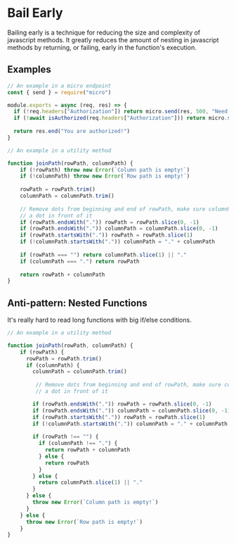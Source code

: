 # Bail Early

Bailing early is a technique for reducing the size and complexity of javascript methods. It greatly reduces the
amount of nesting in javascript methods by returning, or failing, early in the function's execution.

## Examples

```javascript
// An example in a micro endpoint
const { send } = require("micro")

module.exports = async (req, res) => {
  if (!req.headers["Authorization"]) return micro.send(res, 500, "Need Authorization Header")
  if (!await isAuthorized(req.headers["Authorization"])) return micro.send(res, 401, "Not Authorized")
  
  return res.end("You are authorized!")
}
```


```javascript
// An example in a utility method

function joinPath(rowPath, columnPath) {
    if (!rowPath) throw new Error(`Column path is empty!`)
    if (!columnPath) throw new Error(`Row path is empty!`)
    
    rowPath = rowPath.trim()
    columnPath = columnPath.trim()
    
    // Remove dots from beginning and end of rowPath, make sure columnPath has
    // a dot in front of it
    if (rowPath.endsWith(".")) rowPath = rowPath.slice(0, -1)
    if (rowPath.endsWith(".")) columnPath = columnPath.slice(0, -1)
    if (rowPath.startsWith(".")) rowPath = rowPath.slice(1)
    if (!columnPath.startsWith(".")) columnPath = "." + columnPath
    
    if (rowPath === "") return columnPath.slice(1) || "."
    if (columnPath === ".") return rowPath
    
    return rowPath + columnPath
}
```


## Anti-pattern: Nested Functions

It's really hard to read long functions with big if/else conditions.

```javascript
// An example in a utility method

function joinPath(rowPath, columnPath) {
    if (rowPath) {
      rowPath = rowPath.trim()
      if (columnPath) {
        columnPath = columnPath.trim()
        
         // Remove dots from beginning and end of rowPath, make sure columnPath has
         // a dot in front of it

        if (rowPath.endsWith(".")) rowPath = rowPath.slice(0, -1)
        if (rowPath.endsWith(".")) columnPath = columnPath.slice(0, -1)
        if (rowPath.startsWith(".")) rowPath = rowPath.slice(1)
        if (!columnPath.startsWith(".")) columnPath = "." + columnPath
        
        if (rowPath !== "") {
          if (columnPath !== ".") {
            return rowPath + columnPath
          } else {
            return rowPath
          }
        } else {
          return columnPath.slice(1) || "."
        }
      } else {
        throw new Error(`Column path is empty!`)
      }
    } else {
      throw new Error(`Row path is empty!`)
    }
}
```
